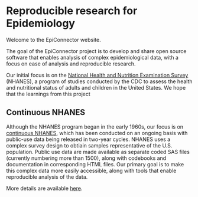 # Reproducible research for Epidemiology

Welcome to the EpiConnector website.

The goal of the EpiConnector project is to develop and share open source software that enables analysis of complex epidemiological data, with a focus on ease of analysis and reproducible research.

Our initial focus is on the [National Health and Nutrition Examination Survey](https://www.cdc.gov/nchs/nhanes/) (NHANES), a program of studies conducted by the CDC to assess the health and nutritional status of adults and children in the United States. We hope that the learnings from this project 

## Continuous NHANES

Although the NHANES program began in the early 1960s, our focus is on [continuous NHANES](https://wwwn.cdc.gov/nchs/nhanes/ContinuousNhanes/Default.aspx), which has been conducted on an ongoing basis with public-use data being released in two-year cycles. NHANES uses a complex survey design to obtiain samples representative of the U.S. population. Public use data are made available as separate coded SAS files (currently numbering more than 1500), along with codebooks and documentation in corresponding HTML files. Our primary goal is to make this complex data more easily accessible, along with tools that enable reproducible analysis of the data.

More details are available [here](./nhanes-docs/).



